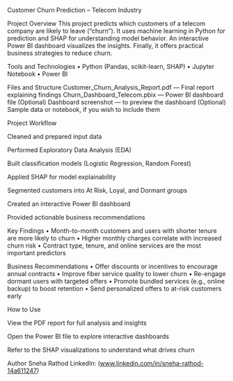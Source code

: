 Customer Churn Prediction – Telecom Industry

Project Overview
This project predicts which customers of a telecom company are likely to leave (“churn”). It uses machine learning in Python for prediction and SHAP for understanding model behavior. An interactive Power BI dashboard visualizes the insights. Finally, it offers practical business strategies to reduce churn.

Tools and Technologies
• Python (Pandas, scikit-learn, SHAP)
• Jupyter Notebook
• Power BI

Files and Structure
Customer_Churn_Analysis_Report.pdf — Final report explaining findings
Churn_Dashboard_Telecom.pbix — Power BI dashboard file
(Optional) Dashboard screenshot — to preview the dashboard
(Optional) Sample data or notebook, if you wish to include them

Project Workflow

Cleaned and prepared input data

Performed Exploratory Data Analysis (EDA)

Built classification models (Logistic Regression, Random Forest)

Applied SHAP for model explainability

Segmented customers into At Risk, Loyal, and Dormant groups

Created an interactive Power BI dashboard

Provided actionable business recommendations

Key Findings
• Month-to-month customers and users with shorter tenure are more likely to churn
• Higher monthly charges correlate with increased churn risk
• Contract type, tenure, and online services are the most important predictors

Business Recommendations
• Offer discounts or incentives to encourage annual contracts
• Improve fiber service quality to lower churn
• Re-engage dormant users with targeted offers
• Promote bundled services (e.g., online backup) to boost retention
• Send personalized offers to at-risk customers early

How to Use

View the PDF report for full analysis and insights

Open the Power BI file to explore interactive dashboards

Refer to the SHAP visualizations to understand what drives churn





Author
Sneha Rathod
LinkedIn: (www.linkedin.com/in/sneha-rathod-14a611247)
